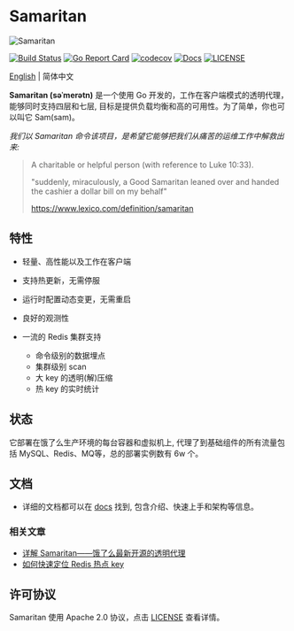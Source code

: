# Samaritan

![Samaritan](docs/src/images/logo.png)

[![Build Status](https://travis-ci.org/samaritan-proxy/samaritan.svg?branch=master)](https://travis-ci.org/samaritan-proxy/samaritan)
[![Go Report Card](https://goreportcard.com/badge/github.com/samaritan-proxy/samaritan)](https://goreportcard.com/report/github.com/samaritan-proxy/samaritan)
[![codecov](https://codecov.io/gh/samaritan-proxy/samaritan/branch/master/graph/badge.svg)](https://codecov.io/gh/samaritan-proxy/samaritan)
[![Docs](https://img.shields.io/badge/docs-latest-green.svg)](https://samaritan-proxy.github.io/docs/)
[![LICENSE](https://img.shields.io/github/license/samaritan-proxy/samaritan.svg?style=flat-square)](https://github.com/samaritan-proxy/samaritan/blob/master/LICENSE)

[English](./README.md) | 简体中文

**Samaritan (səˈmerətn)** 是一个使用 Go 开发的，工作在客户端模式的透明代理，能够同时支持四层和七层, 目标是提供负载均衡和高的可用性。为了简单，你也可以叫它 Sam(sam)。

*我们以 Samaritan 命令该项目，是希望它能够把我们从痛苦的运维工作中解救出来:*

> A charitable or helpful person (with reference to Luke 10:33).
>
> "suddenly, miraculously, a Good Samaritan leaned over and handed the cashier a dollar bill on my behalf"
>
> https://www.lexico.com/definition/samaritan

## 特性

- 轻量、高性能以及工作在客户端

- 支持热更新，无需停服

- 运行时配置动态变更，无需重启

- 良好的观测性

- 一流的 Redis 集群支持

    - 命令级别的数据埋点
    - 集群级别 scan
    - 大 key 的透明(解)压缩
    - 热 key 的实时统计

## 状态

它部署在饿了么生产环境的每台容器和虚拟机上, 代理了到基础组件的所有流量包括 MySQL、Redis、MQ等，总的部署实例数有 6w 个。

## 文档

- 详细的文档都可以在 [docs](https://samaritan-proxy.github.io/docs/) 找到, 包含介绍、快速上手和架构等信息。

### 相关文章

- [详解 Samaritan——饿了么最新开源的透明代理](https://mp.weixin.qq.com/s?__biz=MzA4ODg0NDkzOA==&mid=2247487045&amp;idx=1&amp;sn=846c3fd05a52378cb22f623cc05d564c&source=41)
- [如何快速定位 Redis 热点 key](https://mp.weixin.qq.com/s/rZs-oWBGGYtNKLMpI0-tXw)

## 许可协议

Samaritan 使用 Apache 2.0 协议，点击 [LICENSE](LICENSE) 查看详情。

